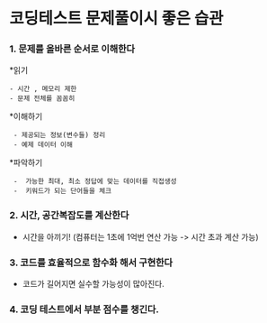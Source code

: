 # 코딩테스트 문제풀이시 좋은 습관

### 1. 문제를 올바른 순서로 이해한다

*읽기

    - 시간 , 메모리 제한
    - 문제 전체를 꼼꼼히

*이해하기

     - 제공되는 정보(변수들) 정리
     - 예제 데이터 이해

*파악하기

     -  가능한 최대, 최소 정답에 맞는 데이터를 직접생성
     -  키워드가 되는 단어들을 체크 

### 2. 시간, 공간복잡도를 계산한다

* 시간을 아끼기! (컴퓨터는 1초에 1억번 연산 가능 -> 시간 초과 계산 가능)

### 3. 코드를 효율적으로 함수화 해서 구현한다

* 코드가 길어지면 실수할 가능성이 많아진다.

### 4. 코딩 테스트에서 부분 점수를 챙긴다.